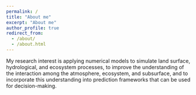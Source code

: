 ```yaml
---
permalink: /
title: "About me"
excerpt: "About me"
author_profile: true
redirect_from:
  - /about/
  - /about.html
---
```

My research interest is applying numerical models to simulate land surface, hydrological, and ecosystem processes, to improve the understanding of the interaction among the atmosphere, ecosystem, and subsurface, and to incorporate this understanding into prediction frameworks that can be used for decision-making.
